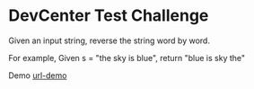 # DevCenter Test Challenge

Given an input string, reverse the string word by word.

For example,
Given s = "the sky is blue",
return "blue is sky the"

Demo
[url-demo](https://devcentertest.herokuapp.com/)
